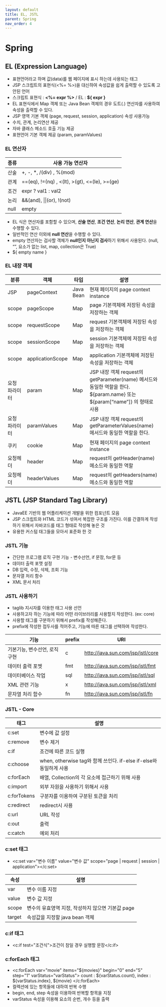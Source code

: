 ```yaml
---
layout: default
title: EL, JSTL
parent: Spring
nav_order: 4
---
```


# Spring

## EL (Expression Language)

- 표현언어라고 하며 값(data)를 웹 페이지에 표시 하는데 사용되는 태그
- JSP 스크립트의 표현식(<%= %>)을 대신하여 속성값을 쉽게 출력할 수 있도록 고안된 언어
- 스크립트 표현식 : **<%= expr %>** / EL : **${ expr }**
- EL 표현식에서 Map 객체 또는 Java Bean 객체의 경우 도트(.) 연산자를 사용하여 속성을 출력할 수 있다.
- JSP 영역 기본 객체 (page, request, session, application) 속성 사용가능
- 수치, 관계, 논리연산 제공
- 자바 클래스 메소드 호출 기능 제공
- 표현언어 기본 객체 제공 (param, paramValues)

### EL 연산자

| 종류 | 사용 가능 연산자                              |
| ---- | --------------------------------------------- |
| 산술 | +, -, \*, /(div) , %(mod)                     |
| 관계 | ==(eq), !=(nq) , <(lt), >(gt), <=(le), >=(ge) |
| 조건 | expr ? val1 : val2                            |
| 논리 | &&(and), \|\|(or), !(not)                     |
| null | empty                                         |

- EL 식은 연산자를 포함할 수 있으며, **산술 연산**, **조건 연산**, **논리 연산**, **관계 연산**을 수행할 수 있다.
- 일반적인 연산 이외에 **null 연산**을 수행할 수 있다.
- empty 연산자는 검사할 객체가 **null인지 아닌지 검사**하기 위해서 사용된다.
  (null, “”, 요소가 없는 list, map, collection은 True)
- ${ empty name }

### EL 내장 객체

| 분류          | 객체             | 타입      | 설명                                                                                                                         |
| ------------- | ---------------- | --------- | ---------------------------------------------------------------------------------------------------------------------------- |
| JSP           | pageContext      | Java Bean | 현재 페이지의 page context instance                                                                                          |
| scope         | pageScope        | Map       | page 기본객체에 저장된 속성을 저장하는 객체                                                                                  |
| scope         | requestScope     | Map       | request 기본객체에 저장된 속성을 저장하는 객체                                                                               |
| scope         | sessionScope     | Map       | session 기본객체에 저장된 속성을 저장하는 객체                                                                               |
| scope         | applicationScope | Map       | application 기본객체에 저장된 속성을 저장하는 객체                                                                           |
| 요청 파라미터 | param            | Map       | JSP 내장 객체 request의 getParameter(name) 메서드와 동일한 역할을 한다. \${param.name} 또는 \${param[“name”]} 의 형태로 사용 |
| 요청 파라미터 | paramValues      | Map       | JSP 내장 객체 request의 getParameterValues(name) 메서드와 동일한 역할을 한다.                                                |
| 쿠키          | cookie           | Map       | 현재 페이지의 page context instance                                                                                          |
| 요청헤더      | header           | Map       | request의 getHeader(name) 메소드와 동일한 역할                                                                               |
| 요청헤더      | headerValues     | Map       | request의 getHeaders(name) 메소드와 동일한 역할                                                                              |

## JSTL (JSP Standard Tag Library)

- JavaEE 기반의 웹 어플리케이션 개발을 위한 컴포넌트 모음
- JSP 스크립트와 HTML 코드가 섞여서 복잡한 구조를 가진다. 이를 간결하게 작성하기 위해서 자바코드를 태그 형태로 작성해 놓은 것
- 유용한 커스텀 태그들을 모아서 표준화 한 것

### JSTL 기능

- 간단한 프로그램 로직 구현 기능 - 변수선언, if 문장, for문 등
- 데이터 출력 포맷 설정
- DB 입력, 수정, 삭제, 조회 기능
- 문자열 처리 함수
- XML 문서 처리

### JSTL 사용하기

- taglib 지시자를 이용한 태그 사용 선언
- 사용하고자 하는 기능에 따라 어떤 라이브러리를 사용할지 작성한다. (ex: core)
- 사용할 태그를 구분하기 위해서 prefix를 작성해준다.
- prefix에 작성한 접두사를 적어주고, 기능에 따른 태그를 선택하여 작성한다.

| 기능                         | prefix | URI                               |
| ---------------------------- | ------ | --------------------------------- |
| 기본기능, 변수선언, 로직구현 | c      | http://java.sun.com/jsp/jstl/core |
| 데이터 출력 포멧             | fmt    | http://java.sun.com/jsp/jstl/fmt  |
| 데이터베이스 작업            | sql    | http://java.sun.com/jsp/jstl/sql  |
| XML 관련 기능                | x      | http://java.sun.com/jsp/jstl/xml  |
| 문자열 처리 함수             | fn     | http://java.sun.com/jsp/jstl/fn   |

### JSTL - Core

| 태그        | 설명                                                               |
| ----------- | ------------------------------------------------------------------ |
| c:set       | 변수에 값 설정                                                     |
| c:remove    | 변수 제거                                                          |
| c:if        | 조건에 따른 코드 실행                                              |
| c:choose    | when, otherwise tag와 함께 쓰인다. if-else if-else와 동일하게 사용 |
| c:forEach   | 배열, Collection의 각 요소에 접근하기 위해 사용                    |
| c:import    | 외부 자원을 사용하기 위해서 사용                                   |
| c:forTokens | 구분자를 이용하여 구분된 토큰을 처리                               |
| c:redirect  | redirect시 사용                                                    |
| c:url       | URL 작성                                                           |
| c:out       | 출력                                                               |
| c:catch     | 예외 처리                                                          |

### c:set 태그

- <c:set var="변수 이름" value="변수 값" scope="page | request | session | application"></c:set>

| 속성   | 설명                                              |
| ------ | ------------------------------------------------- |
| var    | 변수 이름 지정                                    |
| value  | 변수 값 지정                                      |
| scope  | 변수의 유효영역 지정, 작성하지 않으면 기본값 page |
| target | 속성값을 지정할 java bean 객체                    |

### c:if 태그

- <c:if test="조건식">조건이 참일 경우 실행할 문장</c:if>

### c:forEach 태그

- <c:forEach var="movie" items="\${movies}" begin="0" end="5" step="1" varStatus="varStatus"> count : \${varStatus.count}, index : \${varStatus.index}, \${movie} </c:forEach>
- 컬렉션에 있는 항목들에 대하여 반복 수행
- begin, end, step 속성을 이용하여 반복할 항목을 지정
- varStatus 속성을 이용해 요소의 순번, 개수 등을 출력

